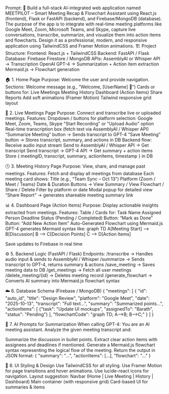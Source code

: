Prompt:
🚀 Build a full-stack AI-integrated web application named MEETPILOT – Smart Meeting Recap & Flowchart Assistant using React.js (frontend), Flask or FastAPI (backend), and Firebase/MongoDB (database).
The purpose of the app is to integrate with real-time meeting platforms like Google Meet, Zoom, Microsoft Teams, and Skype, capture live conversations, transcribe, summarize, and visualize them into action items and flowcharts.
Design it as a professional, modern, and responsive application using TailwindCSS and Framer Motion animations.
🏗️ Project Structure:
Frontend: React.js + TailwindCSS
Backend: FastAPI / Flask
Database: Firebase Firestore / MongoDB
APIs:
AssemblyAI or Whisper API → Transcription
OpenAI GPT-4 → Summarization + Action item extraction
Mermaid.js → Flowchart generation

🏠 1. Home Page
Purpose: Welcome the user and provide navigation.
Sections:
Welcome message (e.g., “Welcome, [UserName] 👋”)
Cards or buttons for:
Live Meetings
Meeting History
Dashboard (Action Items)
Share Reports
Add soft animations (Framer Motion)
Tailwind responsive grid layout

🎥 2. Live Meetings Page
Purpose: Connect and transcribe live or uploaded meetings.
Features:
Dropdown / buttons for platform selection: Google Meet, Zoom, Teams, Skype
"Start Recording" or "Upload Audio" option
Real-time transcription box (fetch text via AssemblyAI / Whisper API)
“Summarize Meeting” button → Sends transcript to GPT-4
“Save Meeting” button → Stores transcript, summary, and actions in DB
Backend flow:
Receive audio input stream
Send to AssemblyAI / Whisper API → Get transcript
Send transcript → GPT-4 API → Get summary + action items
Store { meetingID, transcript, summary, actionItems, timestamp } in DB

🕓 3. Meeting History Page
Purpose: View, share, and manage past meetings.
Features:
Fetch and display all meetings from database
Each meeting card shows:
Title (e.g., “Team Sync – Oct 13”)
Platform (Zoom / Meet / Teams)
Date & Duration
Buttons → View Summary / View Flowchart / Share / Delete
Filter by platform or date
Modal popup for detailed view
“Share Report” → generates shareable meeting summary link

📊 4. Dashboard Page (Action Items)
Purpose: Display actionable insights extracted from meetings.
Features:
Table / Cards for:
Task Name
Assigned Person
Deadline
Status (Pending / Completed)
Button: “Mark as Done”
Button: “Add New Action Item”
Auto-Generated Flowchart using Mermaid.js
GPT-4 generates Mermaid syntax like:
graph TD
A[Meeting Start] --> B[Discussion]
B --> C[Decision Points]
C --> D[Action Items]

Save updates to Firebase in real time

⚙️ 5. Backend Logic (FastAPI / Flask)
Endpoints:
/transcribe → Handles audio input & sends to AssemblyAI / Whisper
/summarize → Sends transcript to GPT-4, returns summary & actions
/save_meeting → Saves meeting data to DB
/get_meetings → Fetch all user meetings
/delete_meeting/{id} → Deletes meeting record
/generate_flowchart → Converts AI summary into Mermaid.js flowchart syntax

☁️ 6. Database Schema (Firebase / MongoDB)
{
"meetings": [
{
"id": "auto_id",
"title": "Design Review",
"platform": "Google Meet",
"date": "2025-10-13",
"transcript": "Full text...",
"summary": "Summarized points...",
"actionItems": [
{"task": "Update UI mockups", "assignedTo": "Barath", "status": "Pending"}
],
"flowchartCode": "graph TD; A-->B; B-->C;"
}
]
}

🧠 7. AI Prompts for Summarization
When calling GPT-4:
You are an AI meeting assistant. Analyze the given meeting transcript and:


Summarize the discussion in bullet points.
Extract clear action items with assignees and deadlines if mentioned.
Generate a Mermaid.js flowchart syntax representing the logical flow of the meeting.
Return the output in JSON format:
{
"summary": "...",
"actionItems": [...],
"flowchart": "..."
}

🎨 8. UI Styling & Design
Use TailwindCSS for all styling.
Use Framer Motion for page transitions and hover animations.
Use lucide-react icons for navigation.
Layout suggestion:
Navbar (Home | Live Meeting | History | Dashboard)
Main container (with responsive grid)
Card-based UI for summaries & items
